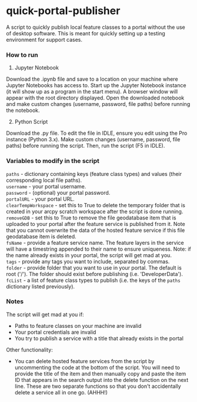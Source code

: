 # quick-portal-publisher
A script to quickly publish local feature classes to a portal without the use of desktop software. This is meant for quickly setting up a testing environment for support cases. 

### How to run 
1) Jupyter Notebook 

Download the .ipynb file and save to a location on your machine where Jupyter Notebooks has access to. 
Start up the Jupyter Notebook instance (it will show up as a program in the start menu). A browser window will appear with the root directory displayed. Open the downloaded notebook and make custom changes (username, password, file paths) before running the notebook. 

2) Python Script

Download the .py file. To edit the file in IDLE, ensure you edit using the Pro instance (Python 3.x). Make custom changes (username, password, file paths) before running the script. Then, run the script (F5 in IDLE).

### Variables to modify in the script
`paths` - dictionary containing keys (feature class types) and values (their corresponding local file paths). <br>
`username` - your portal username.<br>
`password` - (optional) your portal password.<br>
`portalURL` - your portal URL. <br>
`clearTempWorkspace` - set this to True to delete the temporary folder that is created in your arcpy scratch workspace after the script is done running. <br>
`removeGDB` - set this to True to remove the file geodatabase item that is uploaded to your portal after the feature service is published from it. Note that you cannot overwrite the data of the hosted feature service if this file geodatabase item is deleted.  <br>
`fsName` - provide a feature service name. The feature layers in the service will have a timestring appended to their name to ensure uniqueness. Note: if the name already exists in your portal, the script will get mad at you. <br>
`tags` - provide any tags you want to include, separated by commas. <br>
`folder` - provide folder that you want to use in your portal. The default is root ('/'). The folder should exist before publishing (i.e. 'DeveloperData').<br>
`fcList` - a list of feature class types to publish (i.e. the keys of the `paths` dictionary listed previously). <br>

### Notes

The script will get mad at you if: 
- Paths to feature classes on your machine are invalid
- Your portal credentials are invalid 
- You try to publish a service with a title that already exists in the portal 

Other functionality: 
- You can delete hosted feature services from the script by uncommenting the code at the bottom of the script. You will need to provide the title of the item and then manually copy and paste the item ID that appears in the search output into the delete function on the next line. These are two separate functions so that you don't accidentally delete a service all in one go. (AHHH!) 

